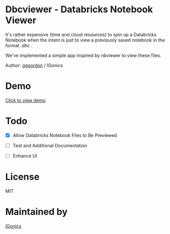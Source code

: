 # Dbcviewer - Databricks Notebook Viewer

It's rather expensive (time and cloud resources) to spin up a Databricks Notebook when the intent is just to view a previously saved notebook in the format *.dbc* .

We've implemented a simple app inspired by nbviewer to view these files.

Author: [gggordon](https://github.com/gggordon) / IGonics

# Demo

 [Click to view demo](http://www.igonics01.a2hosted.com/demos/dbcviewer/)

# Todo

- [X] Allow Databricks Notebook Files to Be Previewed
- [ ] Test and Additional Documentation
- [ ] Enhance UI


# License

MIT

# Maintained by

[IGonics](https://igonics.com)